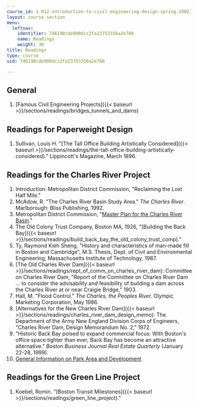 ```yaml
---
course_id: 1-012-introduction-to-civil-engineering-design-spring-2002
layout: course_section
menu:
  leftnav:
    identifier: 7d6190cde900dcc2fa23753356a2e788
    name: Readings
    weight: 30
title: Readings
type: course
uid: 7d6190cde900dcc2fa23753356a2e788

---
```


General
-------

1.  [Famous Civil Engineering Projects]({{< baseurl >}}/sections/readings/bridges_tunnels_and_dams)

Readings for Paperweight Design
-------------------------------

1.  Sullivan, Louis H. "[The Tall Office Building Artistically Considered]({{< baseurl >}}/sections/readings/the-tall-office-building-artistically-considered)." Lippincott's Magazine, March 1896.

Readings for the Charles River Project
--------------------------------------

1.  Introduction: Metropolitan District Commission, "Reclaiming the Lost Half Mile."
2.  McAdow, R. "The Charles River Basin Study Area." _The Charles River_. Marlborough: Bliss Publishing, 1992.
3.  Metropolitan District Commission, "[Master Plan for the Charles River Basin](http://www.mass.gov/eea/agencies/dcr/conservation/planning-and-resource-protection/charles-river-basin-master-plan.html)."
4.  The Old Colony Trust Company, Boston MA, 1926, "[Building the Back Bay]({{< baseurl >}}/sections/readings/build_back_bay_the_old_colony_trust_comp)."
5.  Ty, Raymond Kieh Sheng, "History and characteristics of man-made fill in Boston and Cambridge", M.S. Thesis, Dept. of Civil and Environmental Engineering, Massachusetts Institute of Technology, 1987.
6.  [The Old Charles River Dam]({{< baseurl >}}/sections/readings/rept_of_comm_on_charles_river_dam): Committee on Charles River Dam, "Report of the Committee on Charles River Dam ... to consider the advisability and feasibility of building a dam across the Charles River at or near Craigie Bridge," 1903.
7.  Hall, M. "Flood Control." _The Charles, the Peoples River._ Olympic Marketing Corporation, May 1986.
8.  [Alternatives for the New Charles River Dam]({{< baseurl >}}/sections/readings/charles_river_dam_design_memo): The Department of the Army New England Division Corps of Engineers, "Charles River Dam, Design Memorandum No. 2," 1972.
9.  "Historic Back Bay poised to expand commercial focus: With Boston's office space tighter than ever, Back Bay has become an attractive alternative." _Boston Business Journal Real Estate Quarterly_ (January 22-28, 1999).
10.  [General Information on Park Area and Development](http://www.magnet.state.ma.us/mdc/planning.htm)

Readings for the Green Line Project
-----------------------------------

1.  Koebel, Romin. "[Boston Transit Milestones]({{< baseurl >}}/sections/readings/green_line_project)."
